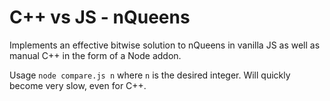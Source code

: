# C++ vs JS - nQueens

Implements an effective bitwise solution to nQueens in vanilla JS as well as manual C++ in the form of a Node addon.

Usage `node compare.js n` where `n` is the desired integer. Will quickly become very slow, even for C++.